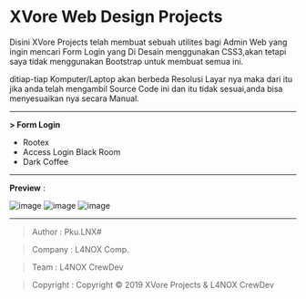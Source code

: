 # XVore Web Design Projects
Disini XVore Projects telah membuat sebuah utilites bagi Admin Web yang ingin mencari Form Login yang Di Desain menggunakan CSS3,akan tetapi saya tidak menggunakan Bootstrap untuk membuat semua ini.

ditiap-tiap Komputer/Laptop akan berbeda Resolusi Layar nya maka dari itu jika anda telah mengambil Source Code ini dan itu tidak sesuai,anda bisa menyesuaikan nya secara Manual.

--------------

**> Form Login**
- Rootex
- Access Login Black Room
- Dark Coffee


--------------
**Preview** :

![image](https://raw.githubusercontent.com/PkuLNX/Xvore/master/HTML/screenshot/rtx.png)
![image](https://raw.githubusercontent.com/PkuLNX/Xvore/master/HTML/screenshot/acs.png)
![image](https://raw.githubusercontent.com/PkuLNX/Xvore/master/HTML/screenshot/dcf.png)

--------------
> Author : Pku.LNX#

> Company : L4NOX Comp. 

> Team : L4NOX CrewDev

> Copyright : Copyright © 2019 XVore Projects & L4NOX CrewDev
